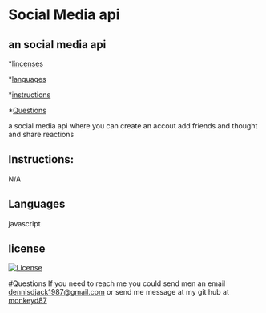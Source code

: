 
# Social Media api
    
## an social media api

*[lincenses](#license)

*[languages](#Languages)

*[instructions](#instructions)

*[Questions](#questions)

a social media api where you can create an accout add friends and thought and share reactions

## Instructions:
 N/A

    
## Languages
javascript


## license
[![License](https://img.shields.io/badge/License-Apache_2.0-blue.svg)](https://opensource.org/licenses/Apache-2.0)
    

#Questions
If you need to reach me you could send men an email dennisdjack1987@gmail.com or send me message at my git hub at [monkeyd87](https://github.com/monkeyd87)



    
